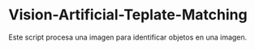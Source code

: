 # Vision-Artificial-Teplate-Matching
Este script procesa una imagen para identificar objetos en una imagen. 
